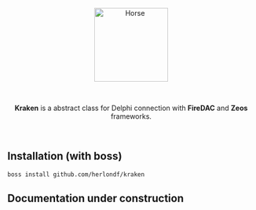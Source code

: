 <p align="center">
  <a href="https://github.com/herlondf/kraken/blob/master/assets/logo.png">
    <img alt="Horse" height="150" src="https://github.com/herlondf/kraken/blob/master/assets/logo.png">
  </a>  
</p><br>
<p align="center">
  <b>Kraken</b> is a abstract class for Delphi connection with <b>FireDAC</b> and <b>Zeos</b> frameworks.
</p><br>

## Installation (with boss)
```
boss install github.com/herlondf/kraken
```

## Documentation under construction